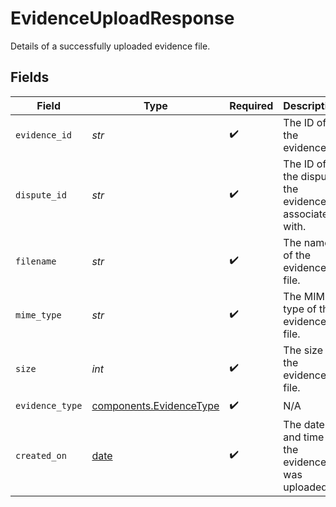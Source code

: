# EvidenceUploadResponse

Details of a successfully uploaded evidence file.


## Fields

| Field                                                                | Type                                                                 | Required                                                             | Description                                                          |
| -------------------------------------------------------------------- | -------------------------------------------------------------------- | -------------------------------------------------------------------- | -------------------------------------------------------------------- |
| `evidence_id`                                                        | *str*                                                                | :heavy_check_mark:                                                   | The ID of the evidence.                                              |
| `dispute_id`                                                         | *str*                                                                | :heavy_check_mark:                                                   | The ID of the dispute the evidence is associated with.               |
| `filename`                                                           | *str*                                                                | :heavy_check_mark:                                                   | The name of the evidence file.                                       |
| `mime_type`                                                          | *str*                                                                | :heavy_check_mark:                                                   | The MIME type of the evidence file.                                  |
| `size`                                                               | *int*                                                                | :heavy_check_mark:                                                   | The size of the evidence file.                                       |
| `evidence_type`                                                      | [components.EvidenceType](../../models/components/evidencetype.md)   | :heavy_check_mark:                                                   | N/A                                                                  |
| `created_on`                                                         | [date](https://docs.python.org/3/library/datetime.html#date-objects) | :heavy_check_mark:                                                   | The date and time the evidence was uploaded.                         |